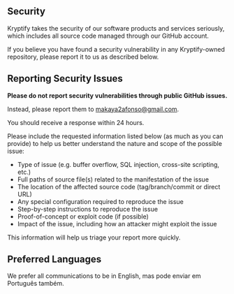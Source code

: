 ## Security

Kryptify takes the security of our software products and services seriously, which includes all source code managed through our GitHub account.

If you believe you have found a security vulnerability in any Kryptify-owned repository, please report it to us as described below.

## Reporting Security Issues

**Please do not report security vulnerabilities through public GitHub issues.**

Instead, please report them to [makaya2afonso@gmail.com](makaya2afonso@gmail.com).

You should receive a response within 24 hours.

Please include the requested information listed below (as much as you can provide) to help us better understand the nature and scope of the possible issue:

- Type of issue (e.g. buffer overflow, SQL injection, cross-site scripting, etc.)
- Full paths of source file(s) related to the manifestation of the issue
- The location of the affected source code (tag/branch/commit or direct URL)
- Any special configuration required to reproduce the issue
- Step-by-step instructions to reproduce the issue
- Proof-of-concept or exploit code (if possible)
- Impact of the issue, including how an attacker might exploit the issue

This information will help us triage your report more quickly.

## Preferred Languages

We prefer all communications to be in English, mas pode enviar em Português também.
